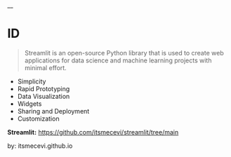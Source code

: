 __

# ID

> Streamlit is an open-source Python library that is used to create web applications for data science and machine learning projects with minimal effort.

* Simplicity
* Rapid Prototyping
* Data Visualization
* Widgets
* Sharing and Deployment
* Customization

**Streamlit:** https://github.com/itsmecevi/streamlit/tree/main



by: itsmecevi.github.io 
